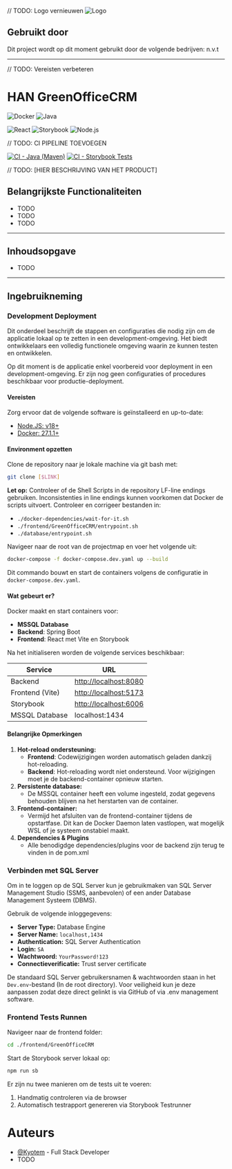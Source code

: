 // TODO: Logo vernieuwen
![Logo](https://i.imgur.com/Qqnbxtm.png)


## Gebruikt door
Dit project wordt op dit moment gebruikt door de volgende bedrijven:
n.v.t

---
// TODO: Vereisten verbeteren

# HAN GreenOfficeCRM
![Docker](https://img.shields.io/badge/Docker-27.1.1-pink)
![Java](https://img.shields.io/badge/Java-21-orange)


![React](https://img.shields.io/badge/React-17-blue)
![Storybook](https://img.shields.io/badge/Storybook-8.4.6-blue)
![Node.js](https://img.shields.io/badge/Node.js-v18-orange)


// TODO: CI PIPELINE TOEVOEGEN

[![CI - Java (Maven)](https://github.com/AIM-CNP-sep24/project-cnp-dravende-dikdiks/actions/workflows/ci-java.yaml/badge.svg?branch=develop)](https://github.com/AIM-CNP-sep24/project-cnp-dravende-dikdiks/actions/workflows/ci-java.yaml)
[![CI - Storybook Tests](https://github.com/AIM-CNP-sep24/project-cnp-dravende-dikdiks/actions/workflows/ci-react.yaml/badge.svg?branch=develop)](https://github.com/AIM-CNP-sep24/project-cnp-dravende-dikdiks/actions/workflows/ci-react.yaml)

// TODO: [HIER BESCHRIJVING VAN HET PRODUCT]

## Belangrijkste Functionaliteiten
- TODO
- TODO
- TODO

---

## Inhoudsopgave
- TODO

---
## Ingebruikneming

### Development Deployment

Dit onderdeel beschrijft de stappen en configuraties die nodig zijn om de applicatie lokaal op te zetten in een development-omgeving.
Het biedt ontwikkelaars een volledig functionele omgeving waarin ze kunnen testen en ontwikkelen.

Op dit moment is de applicatie enkel voorbereid voor deployment in een development-omgeving.
Er zijn nog geen configuraties of procedures beschikbaar voor productie-deployment.

#### Vereisten

Zorg ervoor dat de volgende software is geïnstalleerd en up-to-date:

- [Node.JS: v18+](https://nodejs.org/en/download)
- [Docker: 27.1.1+](https://www.docker.com/get-started/)


#### Environment opzetten

Clone de repository naar je lokale machine via git bash met:

```bash
git clone [$LINK]
```

**Let op:** Controleer of de Shell Scripts in de repository LF-line endings gebruiken. Inconsistenties in line endings kunnen voorkomen dat Docker de scripts uitvoert. Controleer en corrigeer bestanden in:

- `./docker-dependencies/wait-for-it.sh`
- `./frontend/GreenOfficeCRM/entrypoint.sh`
- `./database/entrypoint.sh`

Navigeer naar de root van de projectmap en voer het volgende uit:

```bash
docker-compose -f docker-compose.dev.yaml up --build
```

Dit commando bouwt en start de containers volgens de configuratie in `docker-compose.dev.yaml`.

#### Wat gebeurt er?

Docker maakt en start containers voor:

- **MSSQL Database**
- **Backend**: Spring Boot
- **Frontend**: React met Vite en Storybook

Na het initialiseren worden de volgende services beschikbaar:

| **Service**     | **URL**                                          |
|-----------------|--------------------------------------------------|
| Backend         | [http://localhost:8080](http://localhost:8080/)  |
| Frontend (Vite) | [http://localhost:5173](http://localhost:5173/)  |
| Storybook       | [http://localhost:6006](http://localhost:6006/ ) |
| MSSQL Database  | localhost:1434                                   |

#### Belangrijke Opmerkingen

1. **Hot-reload ondersteuning:**
    - **Frontend**: Codewijzigingen worden automatisch geladen dankzij hot-reloading.
    - **Backend**: Hot-reloading wordt niet ondersteund. Voor wijzigingen moet je de backend-container opnieuw starten.
2. **Persistente database:**
    - De MSSQL container heeft een volume ingesteld, zodat gegevens behouden blijven na het herstarten van de container.
3. **Frontend-container:**
    - Vermijd het afsluiten van de frontend-container tijdens de opstartfase. Dit kan de Docker Daemon laten vastlopen, wat mogelijk WSL of je systeem onstabiel maakt.
4. **Dependencies & Plugins**
    - Alle benodigdge dependencies/plugins voor de backend zijn terug te vinden in de pom.xml

### Verbinden met SQL Server

Om in te loggen op de SQL Server kun je gebruikmaken van SQL Server Management Studio (SSMS, aanbevolen) of een ander Database Management Systeem (DBMS).

Gebruik de volgende inloggegevens:

- **Server Type:** Database Engine
- **Server Name:** `localhost,1434`
- **Authentication:** SQL Server Authentication
- **Login:** `SA`
- **Wachtwoord:** `YourPassword!123`
- **Connectieverificatie:** Trust server certificate

De standaard SQL Server gebruikersnamen & wachtwoorden staan in het `Dev.env`-bestand (In de root directory). Voor veiligheid kun je deze aanpassen zodat deze direct gelinkt is via GitHub of via .env management software.

### Frontend Tests Runnen

Navigeer naar de frontend folder:
```bash
cd ./frontend/GreenOfficeCRM
```

Start de Storybook server lokaal op:
```bash
npm run sb
```

Er zijn nu twee manieren om de tests uit te voeren:

1. Handmatig controleren via de browser
2. Automatisch testrapport genereren via Storybook Testrunner



# Auteurs

- [@Kyotem](https://github.com/Kyotem) - Full Stack Developer
- TODO
